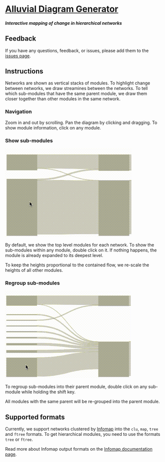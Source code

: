 # [Alluvial Diagram Generator](https://alluvial.mapequation.org)
##### Interactive mapping of change in hierarchical networks

## Feedback
If you have any questions, feedback, or issues, please add them to the [issues page](https://github.com/mapequation/alluvial-generator/issues).

## Instructions

Networks are shown as vertical stacks of modules. To highlight change between networks, we draw
streamines between the networks. To tell which sub-modules that have the same parent module, we draw
them closer together than other modules in the same network.

### Navigation

Zoom in and out by scrolling. Pan the diagram by clicking and dragging.
To show module information, click on any module.

### Show sub-modules
![Expand modules by clicking](./src/components/images/open_module.gif)

By default, we show the top level modules for each network. To show the sub-modules
within any module, double click on it. If nothing happens, the module is already expanded
to its deepest level.

To keep the heights proportional to the contained flow, we re-scale the heights of all other modules.

### Regroup sub-modules
![Expand modules by clicking](./src/components/images/close_module.gif)

To regroup sub-modules into their parent module, double click on any sub-module while holding
the shift key.

All modules with the same parent will be re-grouped into the parent module.

## Supported formats
Currently, we support networks clustered by [Infomap](https://www.mapequation.org/code.html) into
the `clu`, `map`, `tree` and `ftree` formats.
To get hierarchical modules, you need to use the formats `tree` or `ftree`.

Read more about Infomap output formats on the [Infomap documentation page](https://www.mapequation.org/code.html#Output).
